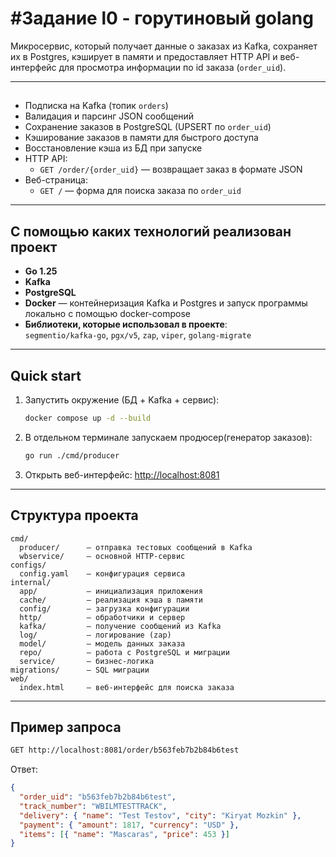 # #Задание l0 - горутиновый golang

Микросервис, который получает данные о заказах из Kafka, сохраняет их в Postgres, кэширует в памяти и предоставляет HTTP API и веб-интерфейс для просмотра информации по id заказа (`order_uid`).

---

## 
- Подписка на Kafka (топик `orders`)  
- Валидация и парсинг JSON сообщений  
- Сохранение заказов в PostgreSQL (UPSERT по `order_uid`)  
- Кэширование заказов в памяти для быстрого доступа  
- Восстановление кэша из БД при запуске  
- HTTP API:
  - `GET /order/{order_uid}` — возвращает заказ в формате JSON  
- Веб-страница:
  - `GET /` — форма для поиска заказа по `order_uid`  

---

## С помощью каких технологий реализован проект
- **Go 1.25**  
- **Kafka**  
- **PostgreSQL** 
- **Docker** — контейнеризация Kafka и Postgres и запуск программы локально c помощью docker-compose
- **Библиотеки, которые использовал в проекте**:  
  `segmentio/kafka-go`, `pgx/v5`, `zap`, `viper`, `golang-migrate`

---

## Quick start

1. Запустить окружение (БД + Kafka + сервис):
   ```bash
   docker compose up -d --build
   ```

2. В отдельном терминале запускаем продюсер(генератор заказов):
   ```bash
   go run ./cmd/producer
   ```

3. Открыть веб-интерфейс:
   [http://localhost:8081](http://localhost:8081)

---

##  Структура проекта
```
cmd/
  producer/      — отправка тестовых сообщений в Kafka
  wbservice/     — основной HTTP-сервис
configs/
  config.yaml    — конфигурация сервиса
internal/
  app/           — инициализация приложения
  cache/         — реализация кэша в памяти
  config/        — загрузка конфигурации
  http/          — обработчики и сервер
  kafka/         — получение сообщений из Kafka
  log/           — логирование (zap)
  model/         — модель данных заказа
  repo/          — работа с PostgreSQL и миграции
  service/       — бизнес-логика
migrations/      — SQL миграции
web/
  index.html     — веб-интерфейс для поиска заказа
```

---

##  Пример запроса
```bash
GET http://localhost:8081/order/b563feb7b2b84b6test
```
Ответ:
```json
{
  "order_uid": "b563feb7b2b84b6test",
  "track_number": "WBILMTESTTRACK",
  "delivery": { "name": "Test Testov", "city": "Kiryat Mozkin" },
  "payment": { "amount": 1817, "currency": "USD" },
  "items": [{ "name": "Mascaras", "price": 453 }]
}
```


